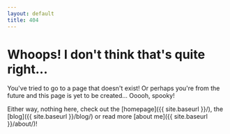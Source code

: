 ```yaml
---
layout: default
title: 404
---
```

# Whoops! I don't think that's quite right...

You've tried to go to a page that doesn't exist! Or perhaps you're from the future and this page is yet to be created... Ooooh, spooky!

Either way, nothing here, check out the [homepage]({{ site.baseurl }}/), the [blog]({{ site.baseurl }}/blog/) or read more [about me]({{ site.baseurl }}/about/)!